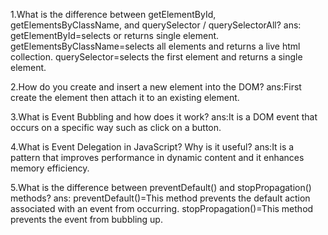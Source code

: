  


1.What is the difference between getElementById, getElementsByClassName, and querySelector / querySelectorAll?
ans: getElementById=selects or returns single element.
getElementsByClassName=selects all elements and returns a live html collection.
querySelector=selects the first element and returns a single element.


2.How do you create and insert a new element into the DOM?
ans:First create the element then attach it to an existing element.


3.What is Event Bubbling and how does it work?
ans:It is a DOM event that occurs on a specific way such as click on a button.


4.What is Event Delegation in JavaScript? Why is it useful?
ans:It is a pattern that improves performance in dynamic content and it enhances memory efficiency.


5.What is the difference between preventDefault() and stopPropagation() methods?
ans: preventDefault()=This method prevents the default action associated with an event from occurring. 
stopPropagation()=This method prevents the event from bubbling up.